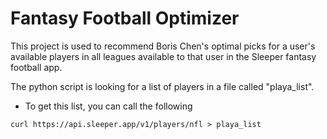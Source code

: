 # Fantasy Football Optimizer

This project is used to recommend Boris Chen's optimal picks for a user's available players in all leagues available to that user in the Sleeper fantasy football app.

The python script is looking for a list of players in a file called "playa_list".
* To get this list, you can call the following
```
curl https://api.sleeper.app/v1/players/nfl > playa_list
```

